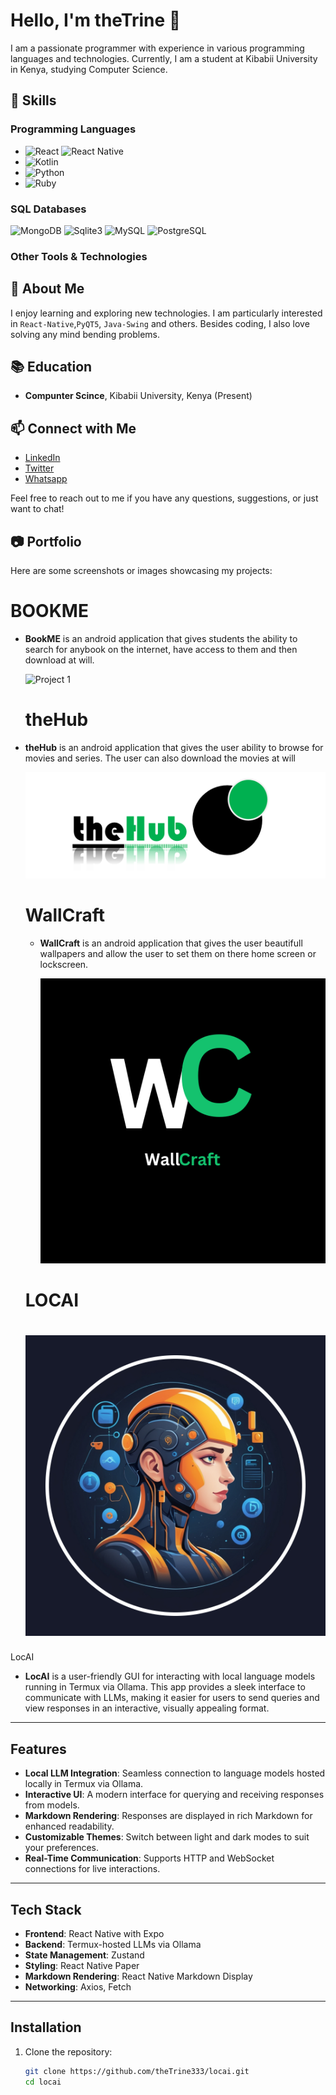 # Hello, I'm theTrine 👋

I am a passionate programmer with experience in various programming languages and technologies. Currently, I am a student at Kibabii University in Kenya, studying Computer Science.

## 🔧 Skills

### Programming Languages
- ![React](https://img.shields.io/badge/React-61DAFB?style=for-the-badge&logo=react&logoColor=black) ![React Native](https://img.shields.io/badge/React_Native-0088CC?style=for-the-badge&logo=react&logoColor=black)
- ![Kotlin](https://img.shields.io/badge/Kotlin-00599A?style=for-the-badge&logo=kotlin&logoColor=white)
- ![Python](https://img.shields.io/badge/Python-3776AB?style=for-the-badge&logo=python&logoColor=black)
- ![Ruby](https://img.shields.io/badge/Ruby-CC342D?style=for-the-badge&logo=ruby&logoColor=white)

### SQL Databases
![MongoDB](https://img.shields.io/badge/MongoDB-47A248?style=for-the-badge&logo=mongodb&logoColor=white) ![Sqlite3](https://img.shields.io/badge/SQLite-003B57?style=for-the-badge&logo=sqlite&logoColor=white) ![MySQL](https://img.shields.io/badge/MySQL-4479A1?style=for-the-badge&logo=mysql&logoColor=white) ![PostgreSQL](https://img.shields.io/badge/PostgreSQL-336791?style=for-the-badge&logo=postgresql&logoColor=white)



### Other Tools & Technologies

## 🌱 About Me

I enjoy learning and exploring new technologies. I am particularly interested in `React-Native`,`PyQT5`, `Java-Swing` and others. Besides coding, I also love solving any mind bending problems.

## 📚 Education

- **Compunter Scince**, Kibabii University, Kenya (Present)

## 📫 Connect with Me

- [LinkedIn](https://www.linkedin.com/in/erick-ronald-3ba185244/)
- [Twitter](https://twitter.com/@_theTrine)
- [Whatsapp](https://wa.me/+254795514454)

Feel free to reach out to me if you have any questions, suggestions, or just want to chat!

## 📷 Portfolio

Here are some screenshots or images showcasing my projects:
  # BOOKME
- **BookME** is an android application that gives students the ability to search for anybook on the internet, have access to them and then download at will.

  ![Project 1](https://github.com/theTrine333/BookME-App/blob/main/assets/icons/0.png)

  # theHub
- **theHub** is an android application that gives the user ability to browse for movies and series. The user can also download the movies at will

   ![project 2](https://github.com/theTrine333/theHub/blob/09e1a8cabf8bb4f56ff10c9a6a7fc3883bb8e9cd/theHubLogo.png)

  # WallCraft
  - **WallCraft** is an android application that gives the user beautifull wallpapers and allow the  user to set them on there home screen or lockscreen.
    
    ![project 3](https://github.com/theTrine333/WallCraft/blob/main/assets/2.png)

  # LOCAI
  # ![ICON](https://github.com/theTrine333/LocAI/blob/master/assets/images/icon.png)

LocAI

- **LocAI** is a user-friendly GUI for interacting with local language models running in Termux via Ollama. This app provides a sleek interface to communicate with LLMs, making it easier for users to send queries and view responses in an interactive, visually appealing format.

---

## Features

- **Local LLM Integration**: Seamless connection to language models hosted locally in Termux via Ollama.
- **Interactive UI**: A modern interface for querying and receiving responses from models.
- **Markdown Rendering**: Responses are displayed in rich Markdown for enhanced readability.
- **Customizable Themes**: Switch between light and dark modes to suit your preferences.
- **Real-Time Communication**: Supports HTTP and WebSocket connections for live interactions.

---

## Tech Stack

- **Frontend**: React Native with Expo
- **Backend**: Termux-hosted LLMs via Ollama
- **State Management**: Zustand
- **Styling**: React Native Paper
- **Markdown Rendering**: React Native Markdown Display
- **Networking**: Axios, Fetch

---

## Installation

1. Clone the repository:
   ```bash
   git clone https://github.com/theTrine333/locai.git
   cd locai
   ```

